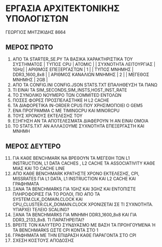 #  ΕΡΓΑΣΙΑ ΑΡΧΙΤΕΚΤΟΝΙΚΗΣ ΥΠΟΛΟΓΙΣΤΩΝ
ΓΕΩΡΓΙΟΣ ΜΗΤΖΙΚΙΔΗΣ 8664
## ΜΕΡΟΣ ΠΡΩΤΟ
1. ΑΠΟ ΤΑ STARTER_SE.PY ΤΑ ΒΑΣΙΚΑ ΧΑΡΑΚΤΗΡΙΣΤΙΚΑ ΤΟΥ ΣΥΣΤΗΜΑΤΟΣ
   | ΤΥΠΟΣ CPU | ATOMIC |
   | ΣΥΧΝΟΤΗΤΑ ΛΕΙΤΟΥΡΓΙΑΣ | 1GHz|
   | ΑΡΙΘΜΟΣ ΕΠΕΞΕΡΓΑΣΤΩΝ | 1 |
   | ΤΥΠΟΣ ΜΝΗΜΗΣ | DDR3_1600_8x8 |
   | ΑΡΙΘΜΟΣ ΚΑΝΑΛΙΩΝ ΜΝΗΜΗΣ | 2 |
   | ΜΕΓΕΘΟΣ ΜΝΗΜΗΣ | 2GB |
3. ΑΠΟ ΤΑ CONFIG.INI CONFIG.JSON STATS.TXT ΕΠΑΛΗΘΕΥΣΗ ΤΑ ΠΑΝΩ
5. ΤΙ ΕΙΝΑΙ ΤΑ SIM_SECONDS,SIM_INSTS,HOST_INST_RATE
6. ΤΟ ΣΥΝΟΛΙΚΟ ΝΟΥΜΕΡΟ ΤΩΝ COMMITED ΕΝΤΟΛΩΝ
7. ΠΟΣΕΣ ΦΟΡΕΣ ΠΡΟΣΠΕΛΑΣΤΗΚΕ Η L2 CACHE
8. ΤΑ ΔΙΑΦΟΡΕΤΙΚΑ IN-ORDER CPUS ΠΟΥ ΧΡΗΣΙΜΟΠΟΙΕΙ Ο GEM5
9. ΕΝΑ ΠΡΟΓΡΑΜΜΑ C ΜΕ TIMINGCPU ΚΑΙ MINORCPU
10. ΤΟΥΣ ΧΡΟΝΟΥΣ ΕΚΤΕΛΕΣΗΣ ΤΟΥ
11. ΕΞΗΓΗΣΗ ΑΝ ΤΑ ΑΠΟΤΕΛΕΣΜΑΤΑ ΔΙΑΦΕΡΟΥΝ Ή ΑΝ ΕΙΝΑΙ ΟΜΟΙΑ
12. ΤΟ STATS.TXT ΑΝ ΑΛΛΑΞΟΥΜΕ ΣΥΧΝΟΤΗΤΑ ΕΠΕΞΕΡΓΑΣΤΗ ΚΑΙ ΜΝΗΜΗ
## ΜΕΡΟΣ ΔΕΥΤΕΡΟ
11. ΓΙΑ ΚΑΘΕ BENCHMARK ΝΑ ΒΡΕΘΟΥΝ ΤΑ ΜΕΓΕΘΗ ΤΩΝ L1 INSTRUCTION, L1 DATA CACHES , L2 CACHE ΤΑ ASSOCIATIVITY ΚΑΘΕ ΜΙΑΣ ΚΑΙ ΤΟ CACHE LINE
12. ΑΠΟ ΚΑΘΕ BENCHMARK ΚΡΑΤΗΣΤΕ ΧΡΟΝΟ ΕΚΤΕΛΕΣΗΣ, CPI, MISSRATES ΓΙΑ L1 DATA, L1 INSTRUCTION ΚΑΙ L2 CACHE ΚΑΙ ΓΡΑΦΗΜΑΤΑ
13. ΞΑΝΑ ΤΑ BENCHMARKS ΓΙΑ 1GHZ ΚΑΙ 3GHZ ΚΑΙ ΕΝΤΟΠΙΣΤΕ ΠΛΗΡΟΦΟΡΙΕΣ ΓΙΑ ΤΟ ΡΟΛΟΙ, ΠΙΟ ΑΠΟ ΤΑ SYSTEM.CLK_DOMAIN.CLOCK KAI CPU_CLUSTER.CLK_DOMAIN.CLOCK ΧΡΟΝΙΖΕΤΑΙ ΣΕ ΤΙ ΣΥΧΝΟΤΗΤΑ. ΥΠΑΡΧΕΙ ΤΕΛΕΙΟ SCALING?
14. ΞΑΝΑ ΤΑ BENCHMARKS ΓΙΑ ΜΝΗΜΗ DDR3_1600_8x8 ΚΑΙ ΓΙΑ DDR3_2133_8x8. ΤΙ ΠΑΡΑΤΗΡΕΙΤΑΙ?
15. ΒΡΕΙΤΕ ΤΟΝ ΚΑΛΥΤΕΡΟ ΣΥΝΔΥΑΣΜΟ ΜΕ ΒΑΣΗ ΤΑ ΠΡΟΗΓΟΥΜΕΝΑ Ή ΤΑ BENCHMARKS ΩΣΤΕ CPI ΚΟΝΤΑ ΣΤΟ 1
16. ΓΡΑΦΗΜΑΤΑ ΜΕ ΤΗΝ ΕΠΙΔΡΑΣΗ ΚΑΘΕ ΠΑΡΑΓΟΝΤΑ ΣΤΟ CPI
17. ΣΧΕΣΗ ΚΟΣΤΟΥΣ ΑΠΟΔΟΣΗΣ
